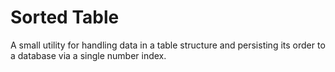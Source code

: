 # Sorted Table

A small utility for handling data in a table structure and persisting its order to a database via a single number index.
